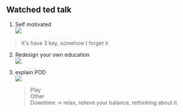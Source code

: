 ## Watched ted talk

1. Self motivated<br>
[![](https://img.youtube.com/vi/7sxpKhIbr0E/0.jpg)](https://www.youtube.com/watch?v=7sxpKhIbr0E)
  > It's have 3 key, somehow I forget it

2. Redesign your own education<br>
[![](https://img.youtube.com/vi/TUnpSYMNEhY/0.jpg)](https://www.youtube.com/watch?v=TUnpSYMNEhY)

1. explain POD<br>
[![](https://img.youtube.com/vi/1EHZAQmw2JA/0.jpg)](https://www.youtube.com/watch?v=1EHZAQmw2JA)<br>
   > Play<br>
      Other<br>
      Downtime -> relax, relieve your balance, rethinking about it
